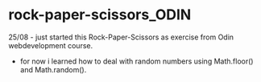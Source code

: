 # rock-paper-scissors_ODIN

25/08 - just started this Rock-Paper-Scissors as exercise from Odin webdevelopment course.

- for now i learned how to deal with random numbers using Math.floor() and Math.random().

